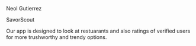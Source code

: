 Neol Gutierrez

SavorScout

Our app is designed to look at restuarants and also ratings of verified users for more trushworthy and trendy options.

